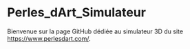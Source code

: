 # Perles_dArt_Simulateur
Bienvenue sur la page GitHub dédiée au simulateur 3D du site https://www.perlesdart.com/.
